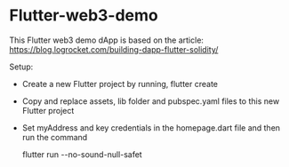 # Flutter-web3-demo

This Flutter web3 demo dApp is based on the article: https://blog.logrocket.com/building-dapp-flutter-solidity/

Setup:

- Create a new Flutter project by running, flutter create <app-name>
- Copy and replace assets, lib folder and pubspec.yaml files to this new Flutter project
- Set myAddress and key credentials in the homepage.dart file and then run the command

  flutter run --no-sound-null-safet
